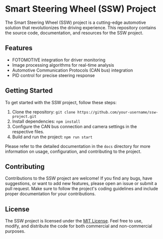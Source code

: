 # Smart Steering Wheel (SSW) Project

The Smart Steering Wheel (SSW) project is a cutting-edge automotive solution that revolutionizes the driving experience. This repository contains the source code, documentation, and resources for the SSW project.

## Features

- FOTOMOTIVE integration for driver monitoring
- Image processing algorithms for real-time analysis
- Automotive Communication Protocols (CAN bus) integration
- PID control for precise steering response

## Getting Started

To get started with the SSW project, follow these steps:

1. Clone the repository: `git clone https://github.com/your-username/ssw-project.git`
2. Install dependencies: `npm install`
3. Configure the CAN bus connection and camera settings in the respective files.
4. Build and run the project: `npm run start`

Please refer to the detailed documentation in the `docs` directory for more information on usage, configuration, and contributing to the project.

## Contributing

Contributions to the SSW project are welcome! If you find any bugs, have suggestions, or want to add new features, please open an issue or submit a pull request. Make sure to follow the project's coding guidelines and include proper documentation for your contributions.

## License

The SSW project is licensed under the [MIT License](LICENSE). Feel free to use, modify, and distribute the code for both commercial and non-commercial purposes.
